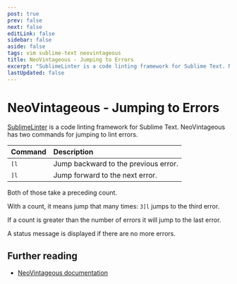 ```yaml
---
post: true
prev: false
next: false
editLink: false
sidebar: false
aside: false
tags: vim sublime-text neovintageous
title: NeoVintageous - Jumping to Errors
excerpt: "SublimeLinter is a code linting framework for Sublime Text. NeoVintageous has two commands for jumping to lint errors."
lastUpdated: false
---
```


# NeoVintageous - Jumping to Errors

[SublimeLinter](https://packagecontrol.io/search/SublimeLinter?ref=blog.gerardroche.com) is a code linting framework for Sublime Text.  NeoVintageous has two commands for jumping to lint errors.

Command | Description
:------ | :----------
<kbd>[l</kbd> | Jump backward to the previous error.
<kbd>]l</kbd> | Jump forward to the next error.

Both of those take a preceding count.

With a count, it means jump that many times: `3]l` jumps to the third error.

If a count is greater than the number of errors it will jump to the last error.

A status message is displayed if there are no more errors.

## Further reading

* [NeoVintageous documentation](https://neovintageous.github.io/?ref=blog.gerardroche.com)
